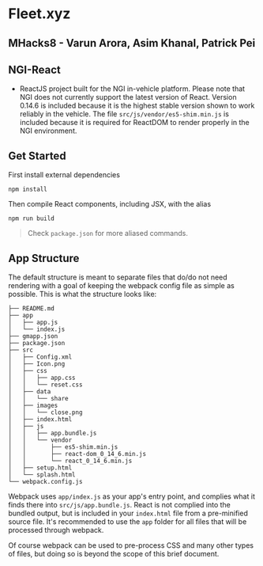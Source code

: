 # Fleet.xyz

## MHacks8 - Varun Arora, Asim Khanal, Patrick Pei

## NGI-React
- ReactJS project built for the NGI in-vehicle platform. Please note that NGI does not currently support the latest version of React. Version 0.14.6 is included because it is the highest stable version shown to work reliably in the vehicle. The file `src/js/vendor/es5-shim.min.js` is included because it is required for ReactDOM to render properly in the NGI environment.

## Get Started

First install external dependencies

```
npm install
```

Then compile React components, including JSX, with the alias

```
npm run build
```

> Check `package.json` for more aliased commands.  

## App Structure

The default structure is meant to separate files that do/do not need rendering with a goal of keeping the webpack config file as simple as possible. This is what the structure looks like:

```
├── README.md
├── app
│   ├── app.js
│   └── index.js
├── gmapp.json
├── package.json
├── src
│   ├── Config.xml
│   ├── Icon.png
│   ├── css
│   │   ├── app.css
│   │   └── reset.css
│   ├── data
│   │   └── share
│   ├── images
│   │   └── close.png
│   ├── index.html
│   ├── js
│   │   ├── app.bundle.js
│   │   └── vendor
│   │       ├── es5-shim.min.js
│   │       ├── react-dom_0_14_6.min.js
│   │       └── react_0_14_6.min.js
│   ├── setup.html
│   └── splash.html
└── webpack.config.js
```

Webpack uses `app/index.js` as your app's entry point, and complies what it finds there into `src/js/app.bundle.js`. React is not complied into the bundled output, but is included in your `index.html` file from a pre-minified source file. It's recommended to use the `app` folder for all files that will be processed through webpack.

Of course webpack can be used to pre-process CSS and many other types of files, but doing so is beyond the scope of this brief document.  

